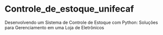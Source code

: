 # Controle_de_estoque_unifecaf
 Desenvolvendo um Sistema de Controle de Estoque com Python: Soluções para  Gerenciamento em uma Loja de Eletrônicos

